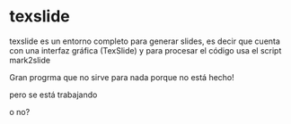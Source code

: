 texslide
========

texslide es un entorno completo para generar slides, es decir que cuenta con
una interfaz gráfica (TexSlide) y para procesar el código usa el script
mark2slide

Gran progrma que no sirve para nada porque no está hecho!

pero se está trabajando

o no?
